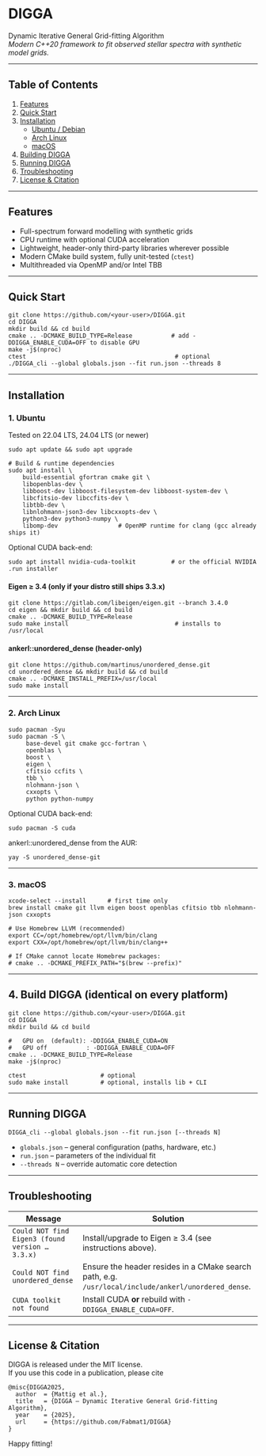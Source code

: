 # DIGGA  
Dynamic Iterative General Grid-fitting Algorithm  
*Modern C++20 framework to fit observed stellar spectra with synthetic model grids.*

---

## Table of Contents
1. [Features](#features)  
2. [Quick Start](#quick-start)  
3. [Installation](#installation)  
   * [Ubuntu / Debian](#1-ubuntu)  
   * [Arch Linux](#2-arch-linux)  
   * [macOS](#3-macos)  
4. [Building DIGGA](#4-build-digga)  
5. [Running DIGGA](#running-digga)  
6. [Troubleshooting](#troubleshooting)  
7. [License & Citation](#license--citation)  

---

## Features
* Full-spectrum forward modelling with synthetic grids  
* CPU runtime with optional CUDA acceleration  
* Lightweight, header-only third-party libraries wherever possible  
* Modern CMake build system, fully unit-tested (`ctest`)  
* Multithreaded via OpenMP and/or Intel TBB  

---

## Quick Start
```
git clone https://github.com/<your-user>/DIGGA.git
cd DIGGA
mkdir build && cd build
cmake .. -DCMAKE_BUILD_TYPE=Release           # add -DDIGGA_ENABLE_CUDA=OFF to disable GPU
make -j$(nproc)
ctest                                          # optional
./DIGGA_cli --global globals.json --fit run.json --threads 8
```

---

## Installation

### 1. Ubuntu
Tested on 22.04 LTS, 24.04 LTS (or newer)
```
sudo apt update && sudo apt upgrade

# Build & runtime dependencies
sudo apt install \
    build-essential gfortran cmake git \
    libopenblas-dev \
    libboost-dev libboost-filesystem-dev libboost-system-dev \
    libcfitsio-dev libccfits-dev \
    libtbb-dev \
    libnlohmann-json3-dev libcxxopts-dev \
    python3-dev python3-numpy \
    libomp-dev                 # OpenMP runtime for clang (gcc already ships it)
```

Optional CUDA back-end:
```
sudo apt install nvidia-cuda-toolkit          # or the official NVIDIA .run installer
```

#### Eigen ≥ 3.4 (only if your distro still ships 3.3.x)
```
git clone https://gitlab.com/libeigen/eigen.git --branch 3.4.0
cd eigen && mkdir build && cd build
cmake .. -DCMAKE_BUILD_TYPE=Release
sudo make install                              # installs to /usr/local
```

#### ankerl::unordered_dense (header-only)
```
git clone https://github.com/martinus/unordered_dense.git
cd unordered_dense && mkdir build && cd build
cmake .. -DCMAKE_INSTALL_PREFIX=/usr/local
sudo make install
```

---

### 2. Arch Linux
```
sudo pacman -Syu
sudo pacman -S \
     base-devel git cmake gcc-fortran \
     openblas \
     boost \
     eigen \
     cfitsio ccfits \
     tbb \
     nlohmann-json \
     cxxopts \
     python python-numpy
```

Optional CUDA back-end:
```
sudo pacman -S cuda
```

ankerl::unordered_dense from the AUR:
```
yay -S unordered_dense-git
```

---

### 3. macOS
```
xcode-select --install      # first time only
brew install cmake git llvm eigen boost openblas cfitsio tbb nlohmann-json cxxopts

# Use Homebrew LLVM (recommended)
export CC=/opt/homebrew/opt/llvm/bin/clang
export CXX=/opt/homebrew/opt/llvm/bin/clang++

# If CMake cannot locate Homebrew packages:
# cmake .. -DCMAKE_PREFIX_PATH="$(brew --prefix)"
```

---

## 4. Build DIGGA (identical on every platform)
```
git clone https://github.com/<your-user>/DIGGA.git
cd DIGGA
mkdir build && cd build

#   GPU on  (default): -DDIGGA_ENABLE_CUDA=ON
#   GPU off           : -DDIGGA_ENABLE_CUDA=OFF
cmake .. -DCMAKE_BUILD_TYPE=Release
make -j$(nproc)

ctest                     # optional
sudo make install         # optional, installs lib + CLI
```

---

## Running DIGGA
```
DIGGA_cli --global globals.json --fit run.json [--threads N]
```

* `globals.json` – general configuration (paths, hardware, etc.)  
* `run.json`     – parameters of the individual fit  
* `--threads N`  – override automatic core detection  

---

## Troubleshooting

| Message                                                       | Solution                                                                                               |
|---------------------------------------------------------------|---------------------------------------------------------------------------------------------------------|
| `Could NOT find Eigen3 (found version … 3.3.x)`               | Install/upgrade to Eigen ≥ 3.4 (see instructions above).                                                |
| `Could NOT find unordered_dense`                              | Ensure the header resides in a CMake search path, e.g. `/usr/local/include/ankerl/unordered_dense`.     |
| `CUDA toolkit not found`                                      | Install CUDA **or** rebuild with `-DDIGGA_ENABLE_CUDA=OFF`.                                           |

---

## License & Citation
DIGGA is released under the MIT license.  
If you use this code in a publication, please cite
```
@misc{DIGGA2025,
  author  = {Mattig et al.},
  title   = {DIGGA – Dynamic Iterative General Grid-fitting Algorithm},
  year    = {2025},
  url     = {https://github.com/Fabmat1/DIGGA}
}
```

Happy fitting!
